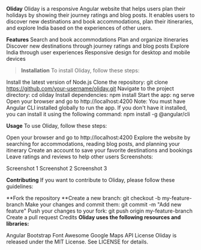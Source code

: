 **Oliday**
Oliday is a responsive Angular website that helps users plan their holidays by showing their journey ratings and blog posts. It enables users to discover new destinations and book accommodations, plan their itineraries, and explore India based on the experiences of other users.

**Features**
Search and book accommodations
Plan and organize itineraries
Discover new destinations through journey ratings and blog posts
Explore India through user experiences
Responsive design for desktop and mobile devices


> **Installation**
To install Oliday, follow these steps:

Install the latest version of Node.js
Clone the repository: git clone https://github.com/your-username/oliday.git
Navigate to the project directory: cd oliday
Install dependencies: npm install
Start the app: ng serve
Open your browser and go to http://localhost:4200
Note: You must have Angular CLI installed globally to run the app. If you don't have it installed, you can install it using the following command: npm install -g @angular/cli

**Usage**
To use Oliday, follow these steps:

Open your browser and go to http://localhost:4200
Explore the website by searching for accommodations, reading blog posts, and planning your itinerary
Create an account to save your favorite destinations and bookings
Leave ratings and reviews to help other users
Screenshots:

Screenshot 1
Screenshot 2
Screenshot 3

**Contributing**
If you want to contribute to Oliday, please follow these guidelines:

**Fork the repository
**Create a new branch: git checkout -b my-feature-branch
Make your changes and commit them: git commit -m "Add new feature"
Push your changes to your fork: git push origin my-feature-branch
Create a pull request
Credits
**Oliday uses the following resources and libraries:**

Angular
Bootstrap
Font Awesome
Google Maps API
License
Oliday is released under the MIT License. See LICENSE for details.
